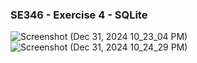 ### SE346 - Exercise 4 - SQLite
![Screenshot (Dec 31, 2024 10_23_04 PM)](https://github.com/user-attachments/assets/b9df1810-5e17-4355-9949-bbc1b10078f9)
![Screenshot (Dec 31, 2024 10_24_29 PM)](https://github.com/user-attachments/assets/1c9a3a30-e851-49de-9bf1-9a4480dbfbc5)
